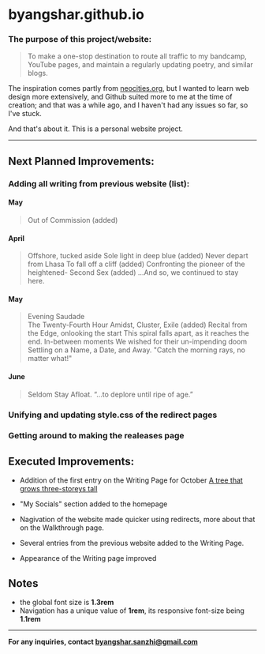 # byangshar.github.io

### The purpose of this project/website:
> To make a one-stop destination to route all traffic to my bandcamp, YouTube pages, and maintain a regularly updating poetry, and similar blogs.

The inspiration comes partly from [neocities.org](https://neocities.org/browse), 
but I wanted to learn web design more extensively, and Github suited more
to me at the time of creation; and that was a while ago, and I haven't had
any issues so far, so I've stuck.

And that's about it. This is a personal website project.

------------

## Next Planned Improvements:

### Adding all writing from previous website (list):

#### May
> Out of Commission (added) 


#### April
> Offshore, tucked aside
> Sole light in deep blue (added)
> Never depart from Lhasa
> To fall off a cliff (added)
> Confronting the pioneer of the heightened- Second Sex (added)
> …And so, we continued to stay here.


#### May
> Evening Saudade  
> The Twenty-Fourth Hour 
> Amidst, Cluster, Exile (added)
> Recital from the Edge, onlooking the start 
> This spiral falls apart, as it reaches the end. 
> In-between moments 
> We wished for their un-impending doom 
> Settling on a Name, a Date, and Away.
> "Catch the morning rays, no matter what!" 


#### June
> Seldom Stay Afloat. 
> “…to deplore until ripe of age.” 

### Unifying and updating style.css of the redirect pages
### Getting around to making the realeases page

## Executed Improvements:
* Addition of the first entry on the Writing Page for October [A tree that grows three-storeys tall](https://byangshar.github.io/writing/2025/October/4.html)
* "My Socials" section added to the homepage

* Nagivation of the website made quicker using redirects, more about that on the Walkthrough page.
* Several entries from the previous website added to the Writing Page.
* Appearance of the Writing page improved

## Notes
* the global font size is **1.3rem**
* Navigation has a unique value of **1rem**, its responsive font-size being **1.1rem**

------------
**For any inquiries, contact [byangshar.sanzhi@gmail.com](mailto:byangshar.sanzhi@gmail.com)**
